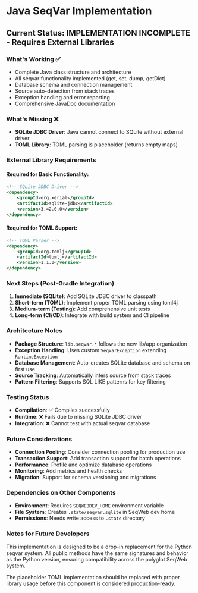 # Java SeqVar Implementation

## Current Status: IMPLEMENTATION INCOMPLETE - Requires External Libraries

### What's Working ✅
- Complete Java class structure and architecture
- All seqvar functionality implemented (get, set, dump, getDict)
- Database schema and connection management
- Source auto-detection from stack traces
- Exception handling and error reporting
- Comprehensive JavaDoc documentation

### What's Missing ❌
- **SQLite JDBC Driver**: Java cannot connect to SQLite without external driver
- **TOML Library**: TOML parsing is placeholder (returns empty maps)

### External Library Requirements

#### Required for Basic Functionality:
```xml
<!-- SQLite JDBC Driver -->
<dependency>
    <groupId>org.xerial</groupId>
    <artifactId>sqlite-jdbc</artifactId>
    <version>3.42.0.0</version>
</dependency>
```

#### Required for TOML Support:
```xml
<!-- TOML Parser -->
<dependency>
    <groupId>org.tomlj</groupId>
    <artifactId>tomlj</artifactId>
    <version>1.1.0</version>
</dependency>
```

### Next Steps (Post-Gradle Integration)

1. **Immediate (SQLite)**: Add SQLite JDBC driver to classpath
2. **Short-term (TOML)**: Implement proper TOML parsing using toml4j
3. **Medium-term (Testing)**: Add comprehensive unit tests
4. **Long-term (CI/CD)**: Integrate with build system and CI pipeline

### Architecture Notes

- **Package Structure**: `lib.seqvar.*` follows the new lib/app organization
- **Exception Handling**: Uses custom `SeqVarException` extending `RuntimeException`
- **Database Management**: Auto-creates SQLite database and schema on first use
- **Source Tracking**: Automatically infers source from stack traces
- **Pattern Filtering**: Supports SQL LIKE patterns for key filtering

### Testing Status

- **Compilation**: ✅ Compiles successfully
- **Runtime**: ❌ Fails due to missing SQLite JDBC driver
- **Integration**: ❌ Cannot test with actual seqvar database

### Future Considerations

- **Connection Pooling**: Consider connection pooling for production use
- **Transaction Support**: Add transaction support for batch operations
- **Performance**: Profile and optimize database operations
- **Monitoring**: Add metrics and health checks
- **Migration**: Support for schema versioning and migrations

### Dependencies on Other Components

- **Environment**: Requires `SEQWEBDEV_HOME` environment variable
- **File System**: Creates `.state/seqvar.sqlite` in SeqWeb dev home
- **Permissions**: Needs write access to `.state` directory

### Notes for Future Developers

This implementation is designed to be a drop-in replacement for the Python seqvar
system. All public methods have the same signatures and behavior as the Python
version, ensuring compatibility across the polyglot SeqWeb system.

The placeholder TOML implementation should be replaced with proper library usage
before this component is considered production-ready.
